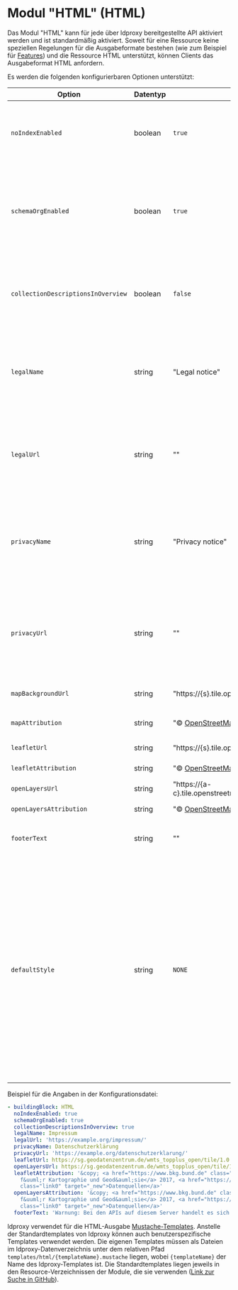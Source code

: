 # Modul "HTML" (HTML)

Das Modul "HTML" kann für jede über ldproxy bereitgestellte API aktiviert werden und ist standardmäßig aktiviert. Soweit für eine Ressource keine speziellen Regelungen für die Ausgabeformate bestehen (wie zum Beispiel für [Features](features-html.md)) und die Ressource HTML unterstützt, können Clients das Ausgabeformat HTML anfordern.

Es werden die folgenden konfigurierbaren Optionen unterstützt:

|Option |Datentyp |Default |Beschreibung
| --- | --- | --- | ---
|`noIndexEnabled` |boolean |`true` |Steuert, ob in allen Seiten "noIndex" gesetzt wird und Suchmaschinen angezeigt wird, dass sie die Seiten nicht indizieren sollen.
|`schemaOrgEnabled` |boolean |`true` |Steuert, ob in die HTML-Ausgabe schema.org-Annotationen, z.B. für Suchmaschinen, eingebettet sein sollen, sofern . Die Annotationen werden im Format JSON-LD eingebettet.
|`collectionDescriptionsInOverview`  |boolean |`false` |Steuert, ob in der HTML-Ausgabe der Feature-Collections-Ressource für jede Collection die Beschreibung ausgegeben werden soll.
|`legalName` |string |"Legal notice" |Auf jeder HTML-Seite kann ein ggf. rechtlich erforderlicher Link zu einem Impressum angezeigt werden. Diese Eigenschaft spezfiziert den anzuzeigenden Text.
|`legalUrl` |string |"" |Auf jeder HTML-Seite kann ein ggf. rechtlich erforderlicher Link zu einem Impressum angezeigt werden. Diese Eigenschaft spezfiziert die URL des Links.
|`privacyName` |string |"Privacy notice" |Auf jeder HTML-Seite kann ein ggf. rechtlich erforderlicher Link zu einer Datenschutzerklärung angezeigt werden. Diese Eigenschaft spezfiziert den anzuzeigenden Text.
|`privacyUrl` |string |"" |Auf jeder HTML-Seite kann ein ggf. rechtlich erforderlicher Link zu einer Datenschutzerklärung angezeigt werden. Diese Eigenschaft spezfiziert die URL des Links.
|`mapBackgroundUrl` |string |"https://{s}.tile.openstreetmap.org/{z}/{x}/{y}.png" |Das URL-Template für die Kacheln einer Hintergrundkarte.
|`mapAttribution` |string |"&copy; <a href='http://osm.org/copyright'>OpenStreetMap</a> contributors" |Die Quellenangabe für die Hintergrundkarte.
|`leafletUrl` |string |"https://{s}.tile.openstreetmap.org/{z}/{x}/{y}.png" |*Deprecated* Siehe `mapBackgroundUrl`.
|`leafletAttribution` |string |"&copy; <a href='http://osm.org/copyright'>OpenStreetMap</a> contributors" |*Deprecated* Siehe `mapAttribution`.
|`openLayersUrl` |string |"https://{a-c}.tile.openstreetmap.org/{z}/{x}/{y}.png" |*Deprecated* Siehe `mapBackgroundUrl`.
|`openLayersAttribution` |string |"&copy; <a href='http://osm.org/copyright'>OpenStreetMap</a> contributors" |*Deprecated* Siehe `mapAttribution`.
|`footerText` |string |"" |Zusätzlicher Text, der auf jeder HTML-Seite im Footer angezeigt wird.
|`defaultStyle` |string |`NONE` |Ein Style im Style-Repository, der standardmäßig in Karten mit Feature- und Tile-Ressourcen verwendet werden soll. Bei `NONE` wird ein einfacher Style mit OpenStreetMap als Basiskarte verwendet. Wenn der Wert nicht `NONE` ist, enthält die "Landing Page" bzw. die "Feature Collection" auch einen Link zu einer Webkarte mit dem Stil für den Datensatz bzw. die Feature Collection. Der Style sollte alle Daten abdecken und muss im Format Mapbox Style verfügbar sein.

Beispiel für die Angaben in der Konfigurationsdatei:

```yaml
- buildingBlock: HTML
  noIndexEnabled: true
  schemaOrgEnabled: true
  collectionDescriptionsInOverview: true
  legalName: Impressum
  legalUrl: 'https://example.org/impressum/'
  privacyName: Datenschutzerklärung
  privacyUrl: 'https://example.org/datenschutzerklarung/'
  leafletUrl: https://sg.geodatenzentrum.de/wmts_topplus_open/tile/1.0.0/web_grau/default/WEBMERCATOR/{z}/{y}/{x}.png
  openLayersUrl: https://sg.geodatenzentrum.de/wmts_topplus_open/tile/1.0.0/web_grau/default/WEBMERCATOR/{z}/{y}/{x}.png
  leafletAttribution: '&copy; <a href="https://www.bkg.bund.de" class="link0" target="_new">Bundesamt
    f&uuml;r Kartographie und Geod&auml;sie</a> 2017, <a href="https://sg.geodatenzentrum.de/web_public/Datenquellen_TopPlus_Open.pdf"
    class="link0" target="_new">Datenquellen</a>'
  openLayersAttribution: '&copy; <a href="https://www.bkg.bund.de" class="link0" target="_new">Bundesamt
    f&uuml;r Kartographie und Geod&auml;sie</a> 2017, <a href="https://sg.geodatenzentrum.de/web_public/Datenquellen_TopPlus_Open.pdf"
    class="link0" target="_new">Datenquellen</a>'
  footerText: 'Warnung: Bei den APIs auf diesem Server handelt es sich um Test-APIs während der Entwicklung.'
```

ldproxy verwendet für die HTML-Ausgabe [Mustache-Templates](https://mustache.github.io/). Anstelle der Standardtemplates von ldproxy können auch benutzerspezifische Templates verwendet werden. Die eigenen Templates müssen als Dateien im ldproxy-Datenverzeichnis unter dem relativen Pfad `templates/html/{templateName}.mustache` liegen, wobei `{templateName}` der Name des ldproxy-Templates ist. Die Standardtemplates liegen jeweils in den Resource-Verzeichnissen der Module, die sie verwenden ([Link zur Suche in GitHub](https://github.com/search?q=repo%3Ainteractive-instruments%2Fldproxy+extension%3Amustache&type=Code)).

